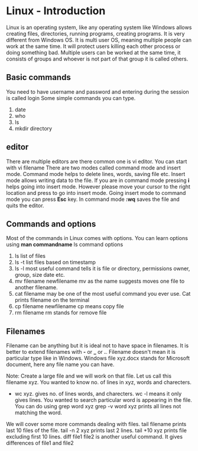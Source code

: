 # Linux - Introduction

Linux is an operating system, like any operating system like Windows allows creating files, directories, running programs, creating programs.
It is very different from Windows OS.
It is multi user OS, meaning multiple people can work at the same time. It will protect users killing each other process or doing something bad.
Multiple users can be worked at the same time, it consists of groups and whoever is not part of that group it is called others.

## Basic commands
You need to have username and password and entering during the session is called login
Some simple commands you can type.

 1. date 
 2. who
 3. ls
 4. mkdir directory
 
 ## editor
 There are multiple editors are there common one is vi editor. You can start with 
 vi filename
 There are two modes called command mode and insert mode. Command mode helps to delete lines, words, saving file etc. Insert mode allows writing data to the file.
 If you are in command mode pressing **i** helps going into insert mode. However please move your cursor to the right location and press to go into insert mode.
 Going insert mode to command mode you can press **Esc** key.
 In command mode **:wq** saves the file and quits the editor.

## Commands and options
Most of the commands in Linux comes with options. You can learn options using **man commandname**
ls command options
 1. ls  list of files
 2. ls -t list files based on timestamp
 3. ls -l  most useful command tells it is file or directory, permissions owner, group, size date etc.
 4. mv filename newfilename mv as the name suggests moves one file to another filename.
 5. cat filename may be one of the most useful command you ever use. Cat prints filename on the terminal
 6. cp filename newfilename cp means copy file
 7. rm filename rm stands for remove file

## Filenames 
Filename can be anything but it is ideal not to have space in filenames. It is better to extend filenames with **-** or **_** or **.**. Filename doesn't mean it is particular type like in Windows. Windows file xyz.docx stands for Microsoft document, here any file name you can have.

Note: Create a large file and we will work on that file. Let us call this filename xyz.
You wanted to know no. of lines in xyz, words and charecters.

 - wc xyz. gives no. of lines words, and charecters. wc -l means it only gives lines.
 You wanted to search particular word is appearing in the file. You can do using
 grep word xyz
 grep -v word xyz prints all lines not matching the word.
 
 We will cover some more commands dealing with files.
 tail filename prints last 10 files of the file.
 tail -n 2 xyz prints last 2 lines.
 tail +10 xyz prints file excluding first 10 lines.
 diff file1 file2 is another useful command. It gives differences of file1 and file2
 
